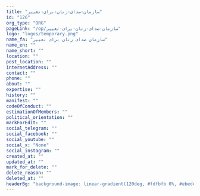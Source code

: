 ```yaml
---
title: "سازمان-صدای-زنان-برای-تغییر"
id: "126"
org_type: "ORG"
pageLink: "/op/سازمان-صدای-زنان-برای-تغییر"
logo: "logos/temporary.png"
name_fa: "سازمان صدای زنان برای تغییر"
name_en: ""
name_short: ""
location: ""
post_location: ""
internetAddress: ""
contact: ""
phone: ""
about: ""
expertise: ""
history: ""
manifest: ""
codeOfConduct: ""
estimationOfMembers: ""
political_orientation: ""
markForEdit: ""
social_telegram: ""
social_facebook: ""
social_youtube: ""
social_x: "None"
social_instagram: ""
created_at: ""
updated_at: ""
mark_for_delete: ""
delete_reason: ""
deleted_at: ""
headerBg: "background-image: linear-gradient(120deg, #fdfbfb 0%, #ebedee 100%);"
---
```


